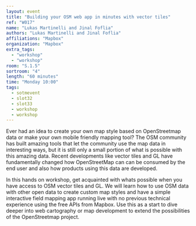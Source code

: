 ```yaml
---
layout: event
title: "Building your OSM web app in minutes with vector tiles"
ref: "W017"
name: "Lukas Martinelli and Jinal Foflia"
authors: "Lukas Martinelli and Jinal Foflia"
affiliations: "Mapbox"
organization: "Mapbox"
extra_tags:
  - "workshop"
  - "workshop"
room: "S.1.5"
sortroom: "4"
length: "60 minutes"
time: "Monday 10:00"
tags:
  - sotmevent
  - slot32
  - slot33
  - workshop
  - workshop
---
```

Ever had an idea to create your own map style based on OpenStreetmap data or make your own mobile friendly mapping tool? The OSM community has built amazing tools that let the community use the map data in interesting ways, but it is still only a small portion of what is possible with this amazing data. Recent developments like vector tiles and GL have fundamentally changed how OpenStreetMap can can be consumed by the end user and also how products using this data are developed. 

In this hands on workshop, get acquainted with whats possible when you have access to OSM vector tiles and GL. We will learn how to use OSM data with other open data to create custom map styles and have a simple interactive field mapping app running live with no previous technical experience using the free APIs from Mapbox. Use this as a start to dive deeper into web cartography or map development to extend the possibilities of the OpenStreetmap project.
